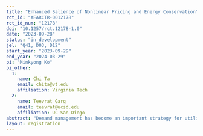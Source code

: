 ```yaml
---
title: "Enhanced Salience of Nonlinear Pricing and Energy Conservation"
rct_id: "AEARCTR-0012178"
rct_id_num: "12178"
doi: "10.1257/rct.12178-1.0"
date: "2023-09-28"
status: "in_development"
jel: "Q41, D03, D12"
start_year: "2023-09-29"
end_year: "2024-03-29"
pi: "Minkyong Ko"
pi_other:
  1:
    name: Chi Ta
    email: chita@vt.edu
    affiliation: Virginia Tech
  2:
    name: Teevrat Garg
    email: teevrat@ucsd.edu
    affiliation: UC San Diego
abstract: "Demand management has become an important strategy for utilities to address electricity production shortfalls and intermittent issues resulting from the transition to renewable energy. Many utilities apply increasing block tariffs to prevent pricing low-income households out of basic electricity access, while simultaneously discouraging wasteful overconsumption by high-income households. However, consumers' limited understanding of or attention to such complex pricing systems can result in private and socially sub-optimal behavior, rendering nonlinear pricing ineffective for energy conservation. This project aims to determine whether enhancing the understanding of energy use and nonlinear electricity pricing can help households respond to marginal pricing, thereby increasing energy conservation. We are conducting a large-scale experiment covering 45,000 users of a recently launched mobile app from a state-owned electric utility company in Vietnam. The treatment groups receive either a real-time app display of their estimated daily marginal prices or their total estimated bills to date, for a minimum of six months. To assess and compare the persistent effects of providing high-frequency nonlinear price and total cost information on consumer behavior, we will gather electricity billing data from the participants for one year before and after the experiment."
layout: registration
---
```


